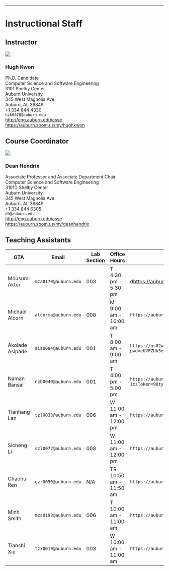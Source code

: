 
---

# Instructional Staff

## Instructor

<img src="https://www.gravatar.com/avatar/c21a731fe002707ed7ceee3a651dcfb1" />

### Hugh Kwon

Ph.D. Candidate  
Computer Science and Software Engineering  
3101 Shelby Center  
Auburn University  
345 West Magnolia Ave  
Auburn, AL 36849  
+1 334 844 4330  
`hzk0070@auburn.edu`  
<http://eng.auburn.edu/csse>  
<https://auburn.zoom.us/my/hughkwon>  


## Course Coordinator

<img src="https://www.gravatar.com/avatar/2b04d1598ac490199eece0d569ee3454" />

### Dean Hendrix 

Associate Professor and Associate Department Chair  
Computer Science and Software Engineering  
3101D Shelby Center  
Auburn University  
345 West Magnolia Ave  
Auburn, AL 36849  
+1 334 844 6305  
`dh@auburn.edu`  
<http://eng.auburn.edu/csse>  
<https://auburn.zoom.us/my/deanhendrix>  


## Teaching Assistants

GTA | Email | Lab Section | Office Hours | Zoom
--- | ----- | ------- | ------------ | ------------
Mousumi Akter   | `mza0170@auburn.edu` | 003 | T 4:30 pm - 5:30 pm | d<https://auburn.zoom.us/j/7441842843>
Michael Alcorn  | `alcorma@auburn.edu` | 008 | M 9:00 am - 10:00 am | `https://auburn.zoom.us/j/6325066278`
Akolade Asipade | `aia0004@auburn.edu` | 001 | T 8:00 am - 9:00 am | `https://us02web.zoom.us/j/89713316992?pwd=eUVFZUk5em96OUJCZjB1QnBIZDJEdz09`
Naman Bansal    | `nzb0040@auburn.edu` | 001 | T 4:00 pm - 5:00 pm |  `https://auburn.zoom.us/meeting/tZcudu-oqDgjGdTnNCd27MhdjJDIKNISDlyE/ics?icsToken=98tyKuGrrTosGtKWuRqHRpwqA4j4M_TwpnZEjadpkjHGB3IETwvyPMhmG5lROev0`
Tianhang Lan    | `tzl0033@auburn.edu` | 006 | W 11:00 am - 12:00 pm | `https://auburn.zoom.us/j/3460082034`
Sicheng Li      | `szl0072@auburn.edu` | 008 | W 11:00 am - 12:00 pm | `https://auburn.zoom.us/j/8471061114`
Chaohui Ren     | `czr0050@auburn.edu` | N/A | TR 10:50 am - 11:50 am | `https://auburn.zoom.us/j/4824583837`
Minh Smith      | `mzs0193@auburn.edu` | 006 | T 10:00 am - 11:00 am | `https://auburn.zoom.us/j/6056756443`
Tianshi Xie     | `tzx0019@auburn.edu` | 003 | W 10:00 am - 11:00 am | `https://auburn.zoom.us/j/3157186498`

